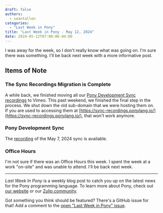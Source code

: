 ```yaml
---
draft: false
authors:
  - seantallen
categories:
  - "Last Week in Pony"
title: "Last Week in Pony - May 12, 2024"
date: 2024-05-12T07:00:06-04:00
---
```


I was away for the week, so I don't really know what was going on. I'm sure there was something. I'll be back next week with a more informative post.

<!-- more -->

## Items of Note

### The Sync Recordings Migration is Complete

A while back, we finished moving all our [Pony Development Sync recordings](https://vimeo.com/channels/ponydevelopmentsync) to Vimeo. This past weekend, we finished the final step in the process. We shut down the old sub-domain that we were hosting them on. If you are used to accessing them at [https://sync-recordings.ponylang.io/](https://sync-recordings.ponylang.io/), that won't work anymore.

### Pony Development Sync

The [recording](https://vimeo.com/944032888) of the May 7, 2024 sync is available.

### Office Hours

I'm not sure if there was an Office Hours this week. I spent the week at a work "on-site" and was unable to attend. I'll be back next week.

---

_Last Week In Pony_ is a weekly blog post to catch you up on the latest news for the Pony programming language. To learn more about Pony, check out [our website](https://ponylang.io) or our [Zulip community](https://ponylang.zulipchat.com).

Got something you think should be featured? There's a GitHub issue for that! Add a comment to the [open "Last Week in Pony" issue](https://github.com/ponylang/ponylang.github.io/issues?q=is%3Aissue+is%3Aopen+label%3Alast-week-in-pony).
